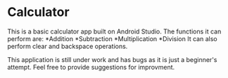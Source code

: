 # Calculator

This is a basic calculator app built on Android Studio.
The functions it can perform are:
  *Addition
  *Subtraction
  *Multiplication
  *Division
It can also perform clear and backspace operations.

This application is still under work and has bugs as it is just a beginner's attempt.
Feel free to provide suggestions for improvment.
